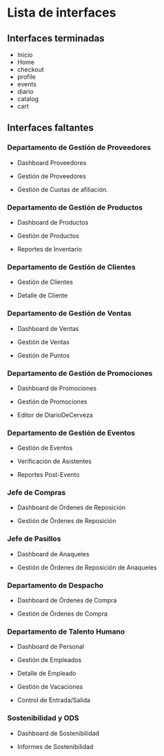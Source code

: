 # Lista de interfaces

## Interfaces terminadas

* Inicio
* Home
* checkout
* profile
* events
* diario
* catalog
* cart


## Interfaces faltantes

### Departamento de Gestión de Proveedores

* Dashboard Proveedores

* Gestión de Proveedores

* Gestión de Cuotas de afiliación.


### Departamento de Gestión de Productos

* Dashboard de Productos

* Gestión de Productos

* Reportes de Inventario


### Departamento de Gestión de Clientes

* Gestión de Clientes

* Detalle de Cliente


### Departamento de Gestión de Ventas

* Dashboard de Ventas

* Gestión de Ventas

* Gestión de Puntos


### Departamento de Gestión de Promociones

* Dashboard de Promociones

* Gestión de Promociones

* Editor de DiarioDeCerveza

### Departamento de Gestión de Eventos

* Gestión de Eventos

* Verificación de Asistentes

* Reportes Post-Evento


### Jefe de Compras

* Dashboard de Órdenes de Reposición

* Gestión de Órdenes de Reposición


### Jefe de Pasillos

* Dashboard de Anaqueles

* Gestión de Órdenes de Reposición de Anaqueles

### Departamento de Despacho

* Dashboard de Órdenes de Compra

* Gestión de Órdenes de Compra

### Departamento de Talento Humano

* Dashboard de Personal

* Gestión de Empleados

* Detalle de Empleado

* Gestión de Vacaciones

* Control de Entrada/Salida

### Sostenibilidad y ODS

* Dashboard de Sostenibilidad

* Informes de Sostenibilidad

